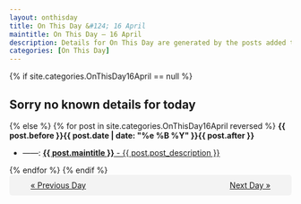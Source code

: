 ```yaml
---
layout: onthisday
title: On This Day &#124; 16 April
maintitle: On This Day — 16 April
description: Details for On This Day are generated by the posts added to the website so the content is subject to changes/updates over time.
categories: [On This Day]
---
```


{% if site.categories.OnThisDay16April == null %}
<h2>Sorry no known details for today</h2>
{% else %}
{% for post in site.categories.OnThisDay16April reversed %}
<strong>{{ post.before }}{{ post.date | date: "%e %B %Y" }}{{ post.after }}</strong>
<ul>
<li> ——: <a class="{{ post.class }}" href="{{ post.url }}"><strong>{{ post.maintitle }}</strong> - {{ post.post_description }}</a></li>
</ul>
{% endfor %}
{% endif %}
<br />
<div style="background-color: #f3f3f3; padding: 10px; border-radius: 5px; text-align: center; display: flex; justify-content: space-evenly;">
<a href="/onthisday/04/04-15">« Previous Day</a>
<span style="visibility:hidden;">[ Visit Leap Year February 29 ]</span>
<a href="/onthisday/04/04-17">Next Day »</a>
</div>
